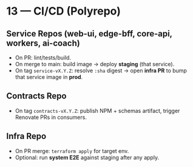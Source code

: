 # 13 — CI/CD (Polyrepo)

## Service Repos (web-ui, edge-bff, core-api, workers, ai-coach)
- On PR: lint/tests/build.
- On merge to main: build image → deploy **staging** (that service).
- On tag `service-vX.Y.Z`: resolve `:sha` digest → open **infra PR** to bump that service image in **prod**.

## Contracts Repo
- On tag `contracts-vX.Y.Z`: publish NPM + schemas artifact, trigger Renovate PRs in consumers.

## Infra Repo
- On PR merge: `terraform apply` for target env.
- Optional: run **system E2E** against staging after any apply.
